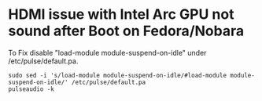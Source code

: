 # HDMI issue with Intel Arc GPU not sound after Boot on Fedora/Nobara

To Fix disable "load-module module-suspend-on-idle" under /etc/pulse/default.pa.

```
sudo sed -i 's/load-module module-suspend-on-idle/#load-module module-suspend-on-idle/' /etc/pulse/default.pa
pulseaudio -k
```
